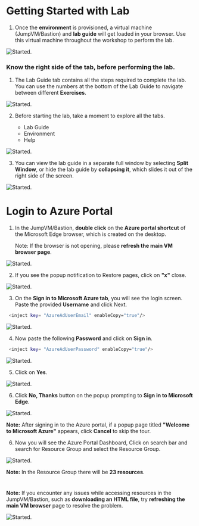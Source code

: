 # Getting Started with Lab

1. Once the **environment** is provisioned, a virtual machine (JumpVM/Bastion) and **lab guide** will get loaded in your browser. Use this virtual machine throughout the workshop to perform the lab. 


![Started.](GetStarted/Task1.png)


### Know the right side of the tab, before performing the lab.

1. The Lab Guide tab contains all the steps required to complete the lab. You can use the numbers at the bottom of the Lab Guide to navigate between different **Exercises**.

![Started.](GetStarted/Task3.png)

2. Before starting the lab, take a moment to explore all the tabs.

    - Lab Guide
    - Environment
    - Help

![Started.](GetStarted/Task4.png)


3. You can view the lab guide in a separate full window by selecting **Split Window**, or hide the lab guide by **collapsing it**, which slides it out of the right side of the screen.

![Started.](GetStarted/Task5.png)


# Login to Azure Portal

1. In the JumpVM/Bastion, **double click** on the **Azure portal shortcut** of the Microsoft Edge browser, which is created on the desktop.

   Note: If the browser is not opening, please **refresh the main VM browser page**.

![Started.](GetStarted/Task6.png)

2. If you see the popup notification to Restore pages, click on  **"x"** close.

![Started.](GetStarted/Task7.png)

3. On the **Sign in to Microsoft Azure tab**, you will see the login screen. Paste the provided **Username** and click Next.

```BASH
 <inject key= "AzureAdUserEmail" enableCopy="true"/>
```

![Started.](GetStarted/Task8.png)

4. Now paste the following **Password** and click on **Sign in**.

```BASH
 <inject key= "AzureAdUserPassword" enableCopy="true"/>
```

![Started.](GetStarted/Task9.png)

5. Click on **Yes**.

![Started.](GetStarted/Task10.png)

6. Click **No, Thanks** button on the popup prompting to **Sign in to Microsoft Edge**.

![Started.](GetStarted/signinpopup.png)
   
**Note:** After signing in to the Azure portal, if a popup page titled **"Welcome to Microsoft Azure"** appears, click **Cancel** to skip the tour.

6. Now you will see the Azure Portal Dashboard, Click on search bar and search for **<inject key= "resourcegroup" enableCopy="true"/>** Resource Group and select the Resource Group.

![Started.](GetStarted/Task11.png)


**Note:** In the Resource Group there will be **23 resources**.

#

**Note:** If you encounter any issues while accessing resources in the JumpVM/Bastion, such as **downloading an HTML file**, try **refreshing the main VM browser** page to resolve the problem.

![Started.](GetStarted/Issue1.png)

